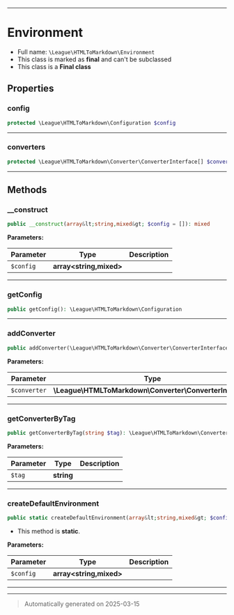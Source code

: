 ***

# Environment





* Full name: `\League\HTMLToMarkdown\Environment`
* This class is marked as **final** and can't be subclassed
* This class is a **Final class**



## Properties


### config



```php
protected \League\HTMLToMarkdown\Configuration $config
```






***

### converters



```php
protected \League\HTMLToMarkdown\Converter\ConverterInterface[] $converters
```






***

## Methods


### __construct



```php
public __construct(array&lt;string,mixed&gt; $config = []): mixed
```








**Parameters:**

| Parameter | Type | Description |
|-----------|------|-------------|
| `$config` | **array<string,mixed>** |  |





***

### getConfig



```php
public getConfig(): \League\HTMLToMarkdown\Configuration
```












***

### addConverter



```php
public addConverter(\League\HTMLToMarkdown\Converter\ConverterInterface $converter): void
```








**Parameters:**

| Parameter | Type | Description |
|-----------|------|-------------|
| `$converter` | **\League\HTMLToMarkdown\Converter\ConverterInterface** |  |





***

### getConverterByTag



```php
public getConverterByTag(string $tag): \League\HTMLToMarkdown\Converter\ConverterInterface
```








**Parameters:**

| Parameter | Type | Description |
|-----------|------|-------------|
| `$tag` | **string** |  |





***

### createDefaultEnvironment



```php
public static createDefaultEnvironment(array&lt;string,mixed&gt; $config = []): \League\HTMLToMarkdown\Environment
```



* This method is **static**.




**Parameters:**

| Parameter | Type | Description |
|-----------|------|-------------|
| `$config` | **array<string,mixed>** |  |





***


***
> Automatically generated on 2025-03-15
